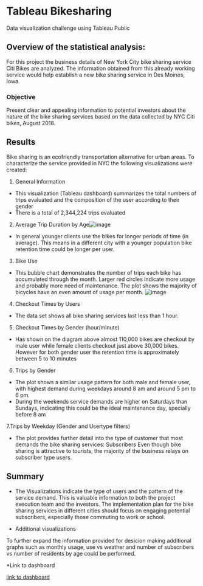# Tableau Bikesharing
Data visualization challenge using Tableau Public
## Overview of the statistical analysis:
For this project the business details of New York City bike sharing service Citi Bikes are analyzed. The information obtained from this already working service would help establish a new bike sharing service in  Des Moines, Iowa.

### Objective
Present clear and appealing information to potential investors about the nature of the bike sharing services based on the data collected by NYC Citi bikes, August 2018.

## Results

Bike sharing is an ecofriendly transportation alternative for urban areas. To characterize the service provided in NYC the following visualizations were created:

1. General Information

* This visualization (Tableau dashboard) summarizes the total numbers of trips evaluated and the composition of the user according to their gender
* There is a total of 2,344,224 trips evaluated

2. Average Trip Duration by Age![image](https://user-images.githubusercontent.com/86077700/220995060-d8eb966c-5af0-46ce-8592-92eb052f64de.png)

* In general younger clients use the bikes for longer periods of time (in average). 
This means in a different city with a younger population bike retention time could be longer per user.

3. Bike Use

* This bubble chart demonstrates the number of trips each bike has accumulated through the month.
Larger red circles indicate more usage and probably more need of maintenance.
The plot shows the majority of bicycles have an even amount of usage per month.
![image](https://user-images.githubusercontent.com/86077700/220996621-5506846c-ef56-4592-b85d-feca10d4edcb.png)

4. Checkout Times by Users

* The data set shows all bike sharing services last less than 1 hour.

5. Checkout Times by Gender (hour/minute)

* Has shown on the diagram above almost 110,000 bikes are checkout by male user while female clients checkout just above 30,000 bikes.
However for both gender user the retention time is approximately between 5 to 10 minutes

6. Trips by Gender

* The plot shows a similar usage pattern for both male and female user, with highest demand during weekdays around 8 am and around 5 pm to  6 pm.
* During the weekends service demands are higher on Saturdays than Sundays, indicating this could be the ideal maintenance day, specially before 8 am

7.Trips by Weekday (Gender and Usertype filters)

* The plot provides further detail into the type of customer that most demands the bike sharing services: Subscribers
Even though bike sharing is attractive to tourists, the majority of the business relays on subscriber type users.



## Summary

* The Visualizations indicate the type of users and the pattern of the service demand. This is valuable information to both the project execution team and the investors.
The implementation plan for the bike sharing services in different cities should focus on engaging potential subscribers, especially those commuting to work or school.

* Additional visualizations

To further expand the information provided for desicion making additional graphs such as monthly usage, use vs weather and number of subscribers vs number of residents by age could be performed.

*Link to dashboard

[link to dashboard](https://public.tableau.com/app/profile/lilliana.violeta.azofeifa.rodriguez/viz/Modulework_16771684293250/NYCStory?publish=yes)
